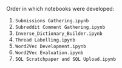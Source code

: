 Order in which notebooks were developed:
  1. ```Submissions Gathering.ipynb```
  2. ```Subreddit Comment Gathering.ipynb```
  3. ```Inverse_Dictionary_Builder.ipynb```
  4. ```Thread Labelling.ipynb```
  5. ```Word2Vec Development.ipynb```
  6. ```Word2Vec Evaluation.ipynb```
  7. ```SQL Scratchpaper and SQL Upload.ipynb```

